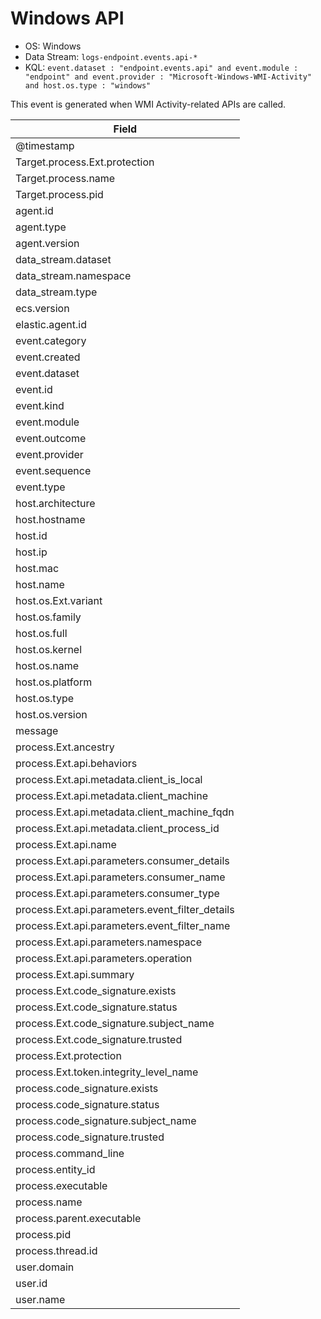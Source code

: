 # Windows API

- OS: Windows
- Data Stream: `logs-endpoint.events.api-*`
- KQL: `event.dataset : "endpoint.events.api" and event.module : "endpoint" and event.provider : "Microsoft-Windows-WMI-Activity" and host.os.type : "windows"`

This event is generated when WMI Activity-related APIs are called.

| Field |
|---|
| @timestamp |
| Target.process.Ext.protection |
| Target.process.name |
| Target.process.pid |
| agent.id |
| agent.type |
| agent.version |
| data_stream.dataset |
| data_stream.namespace |
| data_stream.type |
| ecs.version |
| elastic.agent.id |
| event.category |
| event.created |
| event.dataset |
| event.id |
| event.kind |
| event.module |
| event.outcome |
| event.provider |
| event.sequence |
| event.type |
| host.architecture |
| host.hostname |
| host.id |
| host.ip |
| host.mac |
| host.name |
| host.os.Ext.variant |
| host.os.family |
| host.os.full |
| host.os.kernel |
| host.os.name |
| host.os.platform |
| host.os.type |
| host.os.version |
| message |
| process.Ext.ancestry |
| process.Ext.api.behaviors |
| process.Ext.api.metadata.client_is_local |
| process.Ext.api.metadata.client_machine |
| process.Ext.api.metadata.client_machine_fqdn |
| process.Ext.api.metadata.client_process_id |
| process.Ext.api.name |
| process.Ext.api.parameters.consumer_details |
| process.Ext.api.parameters.consumer_name |
| process.Ext.api.parameters.consumer_type |
| process.Ext.api.parameters.event_filter_details |
| process.Ext.api.parameters.event_filter_name |
| process.Ext.api.parameters.namespace |
| process.Ext.api.parameters.operation |
| process.Ext.api.summary |
| process.Ext.code_signature.exists |
| process.Ext.code_signature.status |
| process.Ext.code_signature.subject_name |
| process.Ext.code_signature.trusted |
| process.Ext.protection |
| process.Ext.token.integrity_level_name |
| process.code_signature.exists |
| process.code_signature.status |
| process.code_signature.subject_name |
| process.code_signature.trusted |
| process.command_line |
| process.entity_id |
| process.executable |
| process.name |
| process.parent.executable |
| process.pid |
| process.thread.id |
| user.domain |
| user.id |
| user.name |

